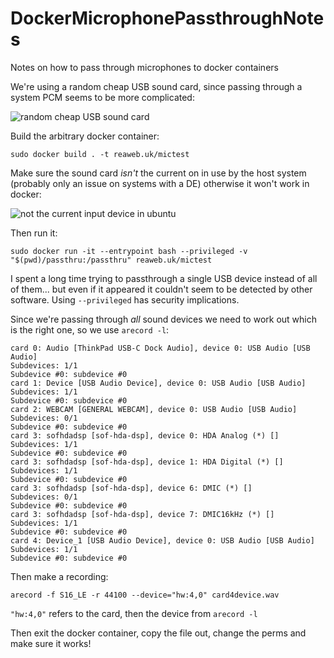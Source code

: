 # DockerMicrophonePassthroughNotes
Notes on how to pass through microphones to docker containers

We're using a random cheap USB sound card, since passing through a system PCM seems to be more complicated:

![random cheap USB sound card](https://i.imgur.com/t2d6uLK.jpeg)

Build the arbitrary docker container:

`sudo docker build . -t reaweb.uk/mictest`

Make sure the sound card *isn't* the current on in use by the host system (probably only an issue on systems with a DE) otherwise it won't work in docker:

![not the current input device in ubuntu](https://i.imgur.com/CbnL1LZ.png)

Then run it:

`sudo docker run -it --entrypoint bash --privileged -v "$(pwd)/passthru:/passthru" reaweb.uk/mictest`

I spent a long time trying to passthrough a single USB device instead of all of them... but even if it appeared it couldn't seem 
to be detected by other software. Using `--privileged` has security implications.

Since we're passing through *all* sound devices we need to work out which is the right one, so we use `arecord -l`:

```
card 0: Audio [ThinkPad USB-C Dock Audio], device 0: USB Audio [USB Audio]
Subdevices: 1/1
Subdevice #0: subdevice #0
card 1: Device [USB Audio Device], device 0: USB Audio [USB Audio]
Subdevices: 1/1
Subdevice #0: subdevice #0
card 2: WEBCAM [GENERAL WEBCAM], device 0: USB Audio [USB Audio]
Subdevices: 0/1
Subdevice #0: subdevice #0
card 3: sofhdadsp [sof-hda-dsp], device 0: HDA Analog (*) []
Subdevices: 1/1
Subdevice #0: subdevice #0
card 3: sofhdadsp [sof-hda-dsp], device 1: HDA Digital (*) []
Subdevices: 1/1
Subdevice #0: subdevice #0
card 3: sofhdadsp [sof-hda-dsp], device 6: DMIC (*) []
Subdevices: 0/1
Subdevice #0: subdevice #0
card 3: sofhdadsp [sof-hda-dsp], device 7: DMIC16kHz (*) []
Subdevices: 1/1
Subdevice #0: subdevice #0
card 4: Device_1 [USB Audio Device], device 0: USB Audio [USB Audio]
Subdevices: 1/1
Subdevice #0: subdevice #0
```

Then make a recording:

`arecord -f S16_LE -r 44100 --device="hw:4,0" card4device.wav`

`"hw:4,0"` refers to the card, then the device from `arecord -l`

Then exit the docker container, copy the file out, change the perms and make sure it works!
